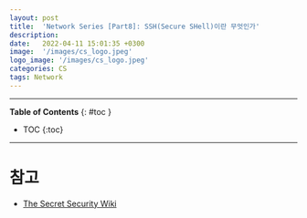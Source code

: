 ```yaml
---
layout: post
title:  'Network Series [Part8]: SSH(Secure SHell)이란 무엇인가'
description: 
date:   2022-04-11 15:01:35 +0300
image:  '/images/cs_logo.jpeg'
logo_image: '/images/cs_logo.jpeg'
categories: CS
tags: Network
---
```


---
**Table of Contents**
{: #toc }
*  TOC
{:toc}
---

# 참고

- [The Secret Security Wiki](https://doubleoctopus.com/security-wiki/protocol/secure-socket-shell/)